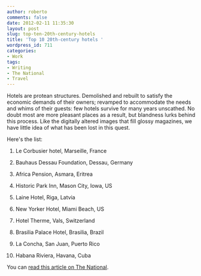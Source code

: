 ```yaml
---
author: roberto
comments: false
date: 2012-02-11 11:35:30
layout: post
slug: top-ten-20th-century-hotels
title: 'Top 10 20th-century hotels '
wordpress_id: 711
categories:
- Work
tags:
- Writing
- The National
- Travel
---
```


Hotels are protean structures. Demolished and rebuilt to satisfy the economic demands of their owners; revamped to accommodate the needs and whims of their guests: few hotels survive for many years unscathed. No doubt most are more pleasant places as a result, but blandness lurks behind this process. Like the digitally altered images that fill glossy magazines, we have little idea of what has been lost in this quest.

Here's the list:



	
  1. Le Corbusier hotel, Marseille, France

	
  2. Bauhaus Dessau Foundation, Dessau, Germany

	
  3. Africa Pension, Asmara, Eritrea

	
  4. Historic Park Inn, Mason City, Iowa, US

	
  5. Laine Hotel, Riga, Latvia

	
  6. New Yorker Hotel, Miami Beach, US

	
  7. Hotel Therme, Vals, Switzerland

	
  8. Brasilia Palace Hotel, Brasilia, Brazil

	
  9. La Concha, San Juan, Puerto Rico

	
  10. Habana Riviera, Havana, Cuba


You can [read this article on The National](http://www.thenational.ae/lifestyle/travel/top-10-hotels-restored-to-function-but-keeping-form-in-mind#full).

